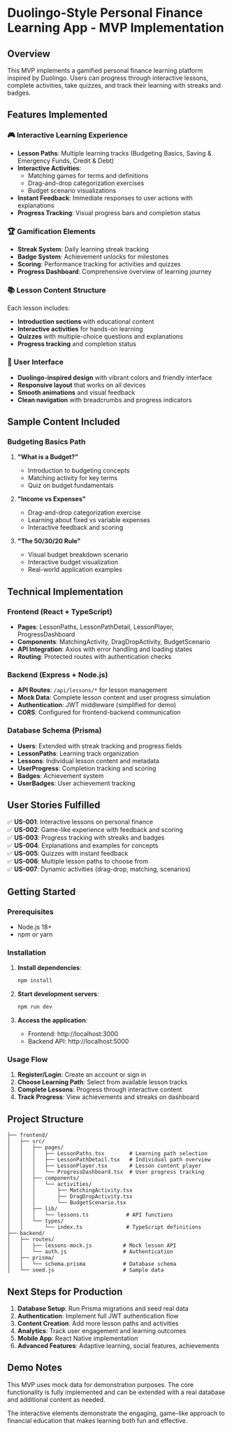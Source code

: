 # Duolingo-Style Personal Finance Learning App - MVP Implementation

## Overview

This MVP implements a gamified personal finance learning platform inspired by Duolingo. Users can progress through interactive lessons, complete activities, take quizzes, and track their learning with streaks and badges.

## Features Implemented

### 🎮 Interactive Learning Experience
- **Lesson Paths**: Multiple learning tracks (Budgeting Basics, Saving & Emergency Funds, Credit & Debt)
- **Interactive Activities**: 
  - Matching games for terms and definitions
  - Drag-and-drop categorization exercises
  - Budget scenario visualizations
- **Instant Feedback**: Immediate responses to user actions with explanations
- **Progress Tracking**: Visual progress bars and completion status

### 🏆 Gamification Elements
- **Streak System**: Daily learning streak tracking
- **Badge System**: Achievement unlocks for milestones
- **Scoring**: Performance tracking for activities and quizzes
- **Progress Dashboard**: Comprehensive overview of learning journey

### 📚 Lesson Content Structure
Each lesson includes:
- **Introduction sections** with educational content
- **Interactive activities** for hands-on learning
- **Quizzes** with multiple-choice questions and explanations
- **Progress tracking** and completion status

### 🎨 User Interface
- **Duolingo-inspired design** with vibrant colors and friendly interface
- **Responsive layout** that works on all devices
- **Smooth animations** and visual feedback
- **Clean navigation** with breadcrumbs and progress indicators

## Sample Content Included

### Budgeting Basics Path
1. **"What is a Budget?"**
   - Introduction to budgeting concepts
   - Matching activity for key terms
   - Quiz on budget fundamentals

2. **"Income vs Expenses"**
   - Drag-and-drop categorization exercise
   - Learning about fixed vs variable expenses
   - Interactive feedback and scoring

3. **"The 50/30/20 Rule"**
   - Visual budget breakdown scenario
   - Interactive budget visualization
   - Real-world application examples

## Technical Implementation

### Frontend (React + TypeScript)
- **Pages**: LessonPaths, LessonPathDetail, LessonPlayer, ProgressDashboard
- **Components**: MatchingActivity, DragDropActivity, BudgetScenario
- **API Integration**: Axios with error handling and loading states
- **Routing**: Protected routes with authentication checks

### Backend (Express + Node.js)
- **API Routes**: `/api/lessons/*` for lesson management
- **Mock Data**: Complete lesson content and user progress simulation
- **Authentication**: JWT middleware (simplified for demo)
- **CORS**: Configured for frontend-backend communication

### Database Schema (Prisma)
- **Users**: Extended with streak tracking and progress fields
- **LessonPaths**: Learning track organization
- **Lessons**: Individual lesson content and metadata
- **UserProgress**: Completion tracking and scoring
- **Badges**: Achievement system
- **UserBadges**: User achievement tracking

## User Stories Fulfilled

✅ **US-001**: Interactive lessons on personal finance  
✅ **US-002**: Game-like experience with feedback and scoring  
✅ **US-003**: Progress tracking with streaks and badges  
✅ **US-004**: Explanations and examples for concepts  
✅ **US-005**: Quizzes with instant feedback  
✅ **US-006**: Multiple lesson paths to choose from  
✅ **US-007**: Dynamic activities (drag-drop, matching, scenarios)  

## Getting Started

### Prerequisites
- Node.js 18+
- npm or yarn

### Installation
1. **Install dependencies**:
   ```bash
   npm install
   ```

2. **Start development servers**:
   ```bash
   npm run dev
   ```

3. **Access the application**:
   - Frontend: http://localhost:3000
   - Backend API: http://localhost:5000

### Usage Flow
1. **Register/Login**: Create an account or sign in
2. **Choose Learning Path**: Select from available lesson tracks
3. **Complete Lessons**: Progress through interactive content
4. **Track Progress**: View achievements and streaks on dashboard

## Project Structure

```
├── frontend/
│   ├── src/
│   │   ├── pages/
│   │   │   ├── LessonPaths.tsx        # Learning path selection
│   │   │   ├── LessonPathDetail.tsx   # Individual path overview
│   │   │   ├── LessonPlayer.tsx       # Lesson content player
│   │   │   └── ProgressDashboard.tsx  # User progress tracking
│   │   ├── components/
│   │   │   └── activities/
│   │   │       ├── MatchingActivity.tsx
│   │   │       ├── DragDropActivity.tsx
│   │   │       └── BudgetScenario.tsx
│   │   ├── lib/
│   │   │   └── lessons.ts            # API functions
│   │   └── types/
│   │       └── index.ts              # TypeScript definitions
├── backend/
│   ├── routes/
│   │   ├── lessons-mock.js          # Mock lesson API
│   │   └── auth.js                  # Authentication
│   ├── prisma/
│   │   └── schema.prisma            # Database schema
│   └── seed.js                      # Sample data
```

## Next Steps for Production

1. **Database Setup**: Run Prisma migrations and seed real data
2. **Authentication**: Implement full JWT authentication flow
3. **Content Creation**: Add more lesson paths and activities
4. **Analytics**: Track user engagement and learning outcomes
5. **Mobile App**: React Native implementation
6. **Advanced Features**: Adaptive learning, social features, achievements

## Demo Notes

This MVP uses mock data for demonstration purposes. The core functionality is fully implemented and can be extended with a real database and additional content as needed.

The interactive elements demonstrate the engaging, game-like approach to financial education that makes learning both fun and effective.